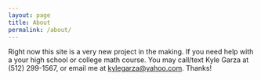 ```yaml
---
layout: page
title: About
permalink: /about/
---
```


Right now this site is a very new project in the making. If you need help with a your high school or college math course. You may call/text Kyle Garza at (512) 299-1567, or email me at kylegarza@yahoo.com. Thanks!

